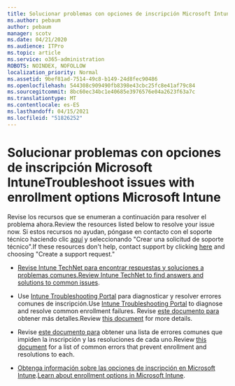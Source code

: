 ```yaml
---
title: Solucionar problemas con opciones de inscripción Microsoft Intune
ms.author: pebaum
author: pebaum
manager: scotv
ms.date: 04/21/2020
ms.audience: ITPro
ms.topic: article
ms.service: o365-administration
ROBOTS: NOINDEX, NOFOLLOW
localization_priority: Normal
ms.assetid: 9bef81ad-7514-49c8-b149-24d8fec90486
ms.openlocfilehash: 544308c909490fb8398e43cbc25fc8e41af79c84
ms.sourcegitcommit: 8bc60ec34bc1e40685e3976576e04a2623f63a7c
ms.translationtype: MT
ms.contentlocale: es-ES
ms.lasthandoff: 04/15/2021
ms.locfileid: "51826252"
---
```

# <a name="troubleshoot-issues-with-enrollment-options-microsoft-intune"></a><span data-ttu-id="d0319-102">Solucionar problemas con opciones de inscripción Microsoft Intune</span><span class="sxs-lookup"><span data-stu-id="d0319-102">Troubleshoot issues with enrollment options Microsoft Intune</span></span>

<span data-ttu-id="d0319-103">Revise los recursos que se enumeran a continuación para resolver el problema ahora.</span><span class="sxs-lookup"><span data-stu-id="d0319-103">Review the resources listed below to resolve your issue now.</span></span> <span data-ttu-id="d0319-104">Si estos recursos no ayudan, póngase en contacto con el soporte técnico haciendo clic [aquí](https://portal.azure.com/#blade/Microsoft_Intune_DeviceSettings/ExtensionLandingBlade/help) y seleccionando "Crear una solicitud de soporte técnico".</span><span class="sxs-lookup"><span data-stu-id="d0319-104">If these resources don't help, contact support by clicking [here](https://portal.azure.com/#blade/Microsoft_Intune_DeviceSettings/ExtensionLandingBlade/help) and choosing "Create a support request."</span></span> 
  
- <span data-ttu-id="d0319-105">[Revise Intune TechNet para encontrar respuestas y soluciones a problemas comunes.](https://social.technet.microsoft.com/Forums/home?category=microsoftintune&amp;filter=alltypes&amp;sort=lastpostdesc)</span><span class="sxs-lookup"><span data-stu-id="d0319-105">[Review Intune TechNet to find answers and solutions to common issues](https://social.technet.microsoft.com/Forums/home?category=microsoftintune&amp;filter=alltypes&amp;sort=lastpostdesc).</span></span>
    
- <span data-ttu-id="d0319-106">Use [Intune Troubleshooting Portal](https://devicemanagement.microsoft.com/#blade/Microsoft_Intune_DeviceSettings/TroubleshootBlade) para diagnosticar y resolver errores comunes de inscripción.</span><span class="sxs-lookup"><span data-stu-id="d0319-106">Use [Intune Troubleshooting Portal](https://devicemanagement.microsoft.com/#blade/Microsoft_Intune_DeviceSettings/TroubleshootBlade) to diagnose and resolve common enrollment failures.</span></span> <span data-ttu-id="d0319-107">Revise [este documento para](https://docs.microsoft.com/intune/help-desk-operators) obtener más detalles.</span><span class="sxs-lookup"><span data-stu-id="d0319-107">Review [this document](https://docs.microsoft.com/intune/help-desk-operators) for more details.</span></span> 
    
- <span data-ttu-id="d0319-108">Revise [este documento para](https://docs.microsoft.com/troubleshoot/mem/intune/troubleshoot-device-enrollment-in-intune) obtener una lista de errores comunes que impiden la inscripción y las resoluciones de cada uno.</span><span class="sxs-lookup"><span data-stu-id="d0319-108">Review [this document](https://docs.microsoft.com/troubleshoot/mem/intune/troubleshoot-device-enrollment-in-intune) for a list of common errors that prevent enrollment and resolutions to each.</span></span> 
    
- <span data-ttu-id="d0319-109">[Obtenga información sobre las opciones de inscripción en Microsoft Intune](https://docs.microsoft.com/intune/enrollment-options).</span><span class="sxs-lookup"><span data-stu-id="d0319-109">[Learn about enrollment options in Microsoft Intune](https://docs.microsoft.com/intune/enrollment-options).</span></span>
    

